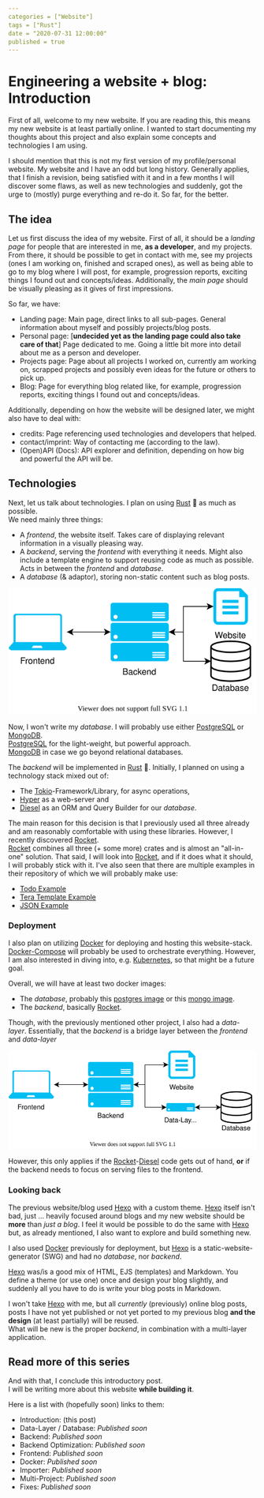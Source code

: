 ```yaml
---
categories = ["Website"]
tags = ["Rust"]
date = "2020-07-31 12:00:00"
published = true
---
```


# Engineering a website + blog: Introduction

First of all, welcome to my new website.
If you are reading this, this means my new website is at least partially online.
I wanted to start documenting my thoughts about this project and also explain some concepts and technologies I am using.

I should mention that this is not my first version of my profile/personal website.
My website and I have an odd but long history.
Generally applies, that I finish a revision, being satisfied with it and in a few months I will discover some flaws, as well as new technologies and suddenly, got the urge to (mostly) purge everything and re-do it.
So far, for the better.

## The idea

Let us first discuss the idea of my website.
First of all, it should be a _landing page_ for people that are interested in me, **as a developer**, and my projects.
From there, it should be possible to get in contact with me, see my projects (ones I am working on, finished and scraped ones), as well as being able to go to my blog where I will post, for example, progression reports, exciting things I found out and concepts/ideas.
Additionally, the _main page_ should be visually pleasing as it gives of first impressions.

So far, we have:

- Landing page: Main page, direct links to all sub-pages. General information about myself and possibly projects/blog posts.
- Personal page: [**undecided yet as the landing page could also take care of that**] Page dedicated to me. Going a little bit more into detail about me as a person and developer.
- Projects page: Page about all projects I worked on, currently am working on, scrapped projects and possibly even ideas for the future or others to pick up.
- Blog: Page for everything blog related like, for example, progression reports, exciting things I found out and concepts/ideas.

Additionally, depending on how the website will be designed later, we might also have to deal with:

- credits: Page referencing used technologies and developers that helped.
- contact/imprint: Way of contacting me (according to the law).
- (Open)API (Docs): API explorer and definition, depending on how big and powerful the API will be.

## Technologies

Next, let us talk about technologies.
I plan on using [Rust] 🦀 as much as possible.  
We need mainly three things:

- A _frontend_, the website itself. Takes care of displaying relevant information in a visually pleasing way.
- A _backend_, serving the _frontend_ with everything it needs. Might also include a template engine to support reusing code as much as possible. Acts in between the _frontend_ and _database_.
- A _database_ (& adaptor), storing non-static content such as blog posts.

![Module Graph](./modules_graph.drawio.svg)

Now, I won't write my _database_.
I will probably use either [PostgreSQL] or [MongoDB].  
[PostgreSQL] for the light-weight, but powerful approach.  
[MongoDB] in case we go beyond relational databases.

The _backend_ will be implemented in [Rust] 🦀.
Initially, I planned on using a technology stack mixed out of:

- The [Tokio]-Framework/Library, for async operations,
- [Hyper] as a web-server and
- [Diesel] as an ORM and Query Builder for our _database_.

The main reason for this decision is that I previously used all three already and am reasonably comfortable with using these libraries.
However, I recently discovered [Rocket].  
[Rocket] combines all three (+ some more) crates and is almost an "all-in-one" solution.
That said, I will look into [Rocket], and if it does what it should, I will probably stick with it.
I've also seen that there are multiple examples in their repository of which we will probably make use:

- [Todo Example](https://github.com/SergioBenitez/Rocket/tree/master/examples/todo)
- [Tera Template Example](https://github.com/SergioBenitez/Rocket/tree/master/examples/tera_templates)
- [JSON Example](https://github.com/SergioBenitez/Rocket/tree/master/examples/json)

### Deployment

I also plan on utilizing [Docker] for deploying and hosting this website-stack.
[Docker-Compose] will probably be used to orchestrate everything.
However, I am also interested in diving into, e.g. [Kubernetes], so that might be a future goal.

Overall, we will have at least two docker images:

- The _database_, probably this [postgres image](https://hub.docker.com/_/postgres) or this [mongo image](https://hub.docker.com/_/mongo).
- The _backend_, basically [Rocket].

Though, with the previously mentioned other project, I also had a _data-layer_.
Essentially, that the _backend_ is a bridge layer between the _frontend_ and _data-layer_

![Module Graph](./modules_graph_extended.drawio.svg)

However, this only applies if the [Rocket]-[Diesel] code gets out of hand, **or** if the backend needs to focus on serving files to the frontend.

### Looking back

The previous website/blog used [Hexo] with a custom theme.
[Hexo] itself isn't bad, just ... heavily focused around blogs and my new website should be **more** than _just a blog_.
I feel it would be possible to do the same with [Hexo] but, as already mentioned, I also want to explore and build something new.

I also used [Docker] previously for deployment, but [Hexo] is a static-website-generator (SWG) and had no _database_, nor _backend_.

[Hexo] was/is a good mix of HTML, EJS (templates) and Markdown.
You define a theme (or use one) once and design your blog slightly, and suddenly all you have to do is write your blog posts in Markdown.

I won't take [Hexo] with me, but all _currently_ (previously) online blog posts, posts I have not yet published or not yet ported to my previous blog **and the design** (at least partially) will be reused.  
What will be new is the proper _backend_, in combination with a multi-layer application.

## Read more of this series

And with that, I conclude this introductory post.  
I will be writing more about this website **while building it**.

Here is a list with (hopefully soon) links to them:

- Introduction: (this post)
- Data-Layer / Database: _Published soon_
- Backend: _Published soon_
- Backend Optimization: _Published soon_
- Frontend: _Published soon_
- Docker: _Published soon_
- Importer: _Published soon_
- Multi-Project: _Published soon_
- Fixes: _Published soon_

[rust]: https://www.rust-lang.org
[postgresql]: https://www.postgresql.org
[mongodb]: https://www.mongodb.com
[tokio]: http://tokio.rs
[diesel]: http://diesel.rs
[hyper]: https://hyper.rs
[rocket]: https://rocket.rs
[docker]: https://docker.com
[docker-compose]: https://docs.docker.com/compose/
[kubernetes]: https://kubernetes.io
[hexo]: https://hexo.io
